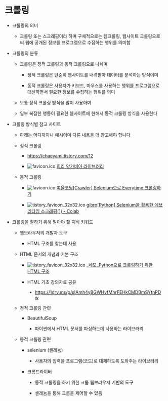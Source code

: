 
# 크롤링

  
  - 크롤링의 의미
    
    - 크롤링 또는 스크래핑이라 하며 구체적으로는 웹크롤링, 웹사이트 크롤링으로써
웹에 공개된 정보를 프로그램으로 수집하는 행위를 의미함
  
  - 크롤링의 분류
    
    - 크롤링은 정적 크롤링과 동적 크롤링으로 나뉘며
      
      - 정적 크롤링은 단순히 웹사이트를 내려받아 데이터를 분석하는 방식이며
      
      - 동적 크롤링은 사용자가 키보드, 마우스를 사용하는 행위를 프로그램으로 대신하면서 필요한 정보를 수집하는 행위를 의미
    
    - 보통 정적 크롤링 방식을 많이 사용하며
    
    - 일부 복잡한 행동이 필요한 웹사이트에 한해서 동적 크롤링 방식을 사용한다
  
  - 크롤링 방식별 참고 사이트
    
    - 아래는 어디까지나 예시이며 다른 내용을 더 참고해야 합니다
    
    - 정적 크롤링
      
      - https://chaeyami.tistory.com/12
      
      - ![favicon.ico](extracted_content\favicon.ico) [희리 양가비아 라이브러리](https://library.gabia.com/contents/9239/)
    
    - 동적 크롤링
      
      - ![favicon.ico](extracted_content\favicon.ico) [여울코딩[Crawler] Selenium으로 Everytime 크롤링하기](https://yeoulcoding.tistory.com/121)
      
      - ![tistory_favicon_32x32.ico](extracted_content\tistory_favicon_32x32.ico) [gibro[Python] Selenium을 활용한 에브리타임 스크래핑(1) - Colab](https://gibro.tistory.com/8)
  
  - 크롤링을 잘하기 위해 알아야 할 지식 키워드
    
    - 웹브라우저의 개발자 도구
      
      - HTML 구조를 찾는데 사용
    
    - HTML 문서의 개념과 기본 구조
      
      - ![tistory_favicon_32x32.ico](extracted_content\tistory_favicon_32x32.ico) [_네모_Python으로 크롤링하기 위한 HTML 구조](https://sqaure.tistory.com/71)
      
      - HTML 기초 강의자료 공유
        
        - https://1drv.ms/p/s!Amh4yBGWHvfMhrFEHkCMDBmSYtnPDw
    
    - 정적 크롤링 관련
      
      - BeautifulSoup
        
        - 파이썬에서 HTML 문서를 파싱하는데 사용하는 라이브러리
    
    - 동적 크롤링 관련
      
      - selenium (셀레늄)
        
        - 사용자의 입력을 프로그램(코드)로 대체하도록 도와주는 라이브러리
      
      - 크롬드라이버
        
        - 동적 크롤링을 하기 위한 크롬 웹브라우저 기반의 도구
        
        - 셀레늄을 통해 크롬을 제어할 수 있음
